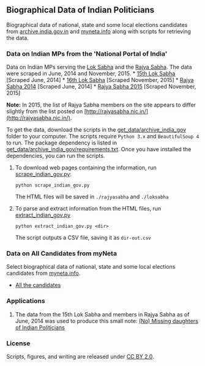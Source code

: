 ## Biographical Data of Indian Politicians

Biographical data of national, state and some local elections candidates from [archive.india.gov.in](https://www.archive.india.gov.in/) and [myneta.info](http://www.myneta.info/) along with scripts for retrieving the data. 

### Data on Indian MPs from the 'National Portal of India'

Data on Indian MPs serving the [Lok Sabha](http://www.archive.india.gov.in/govt/loksabha.php?alpha=all) and the [Rajya Sabha](http://www.archive.india.gov.in/govt/rajyasabha.php?alpha=all). The data were scraped in June, 2014 and November, 2015.
	* [15th Lok Sabha](data/loksabha_2014.csv) [Scraped June, 2014]
	* [16th Lok Sabha](data/loksabha_2015.csv) [Scraped November, 2015]
	* [Rajya Sabha 2014](data/rajyasabha_2014.csv)  [Scraped June, 2014]
	* [Rajya Sabha 2015](data/rajyasabha_2015.csv)  [Scraped November, 2015]

**Note:** In 2015, the list of Rajya Sabha members on the site appears to differ slightly from the list posted on [http://rajyasabha.nic.in/](http://rajyasabha.nic.in/).  

To get the data, download the scripts in the [get_data/archive_india_gov](get_data/archive_india_gov) folder to your computer. The scripts require `Python 3.x` and `BeautifulSoup 4` to run. The package dependency is listed in [get_data/archive_india_gov/requirements.txt](get_data/archive_india_gov/requirements.txt). Once you have installed the dependencies, you can run the scripts.

1.  To download web pages containing the information, run [scrape_indian_gov.py](scripts/scrape_indian_gov.py): 
	```
	python scrape_indian_gov.py
	```
	The HTML files will be saved in `./rajyasabha` and `./loksabha`  

2. To parse and extract information from the HTML files, run [extract_indian_gov.py](scripts/extract_indian_gov.py)

	```
	python extract_indian_gov.py <dir>
	```
	The script outputs a CSV file, saving it as `dir-out.csv`  

### Data on All Candidates from myNeta

Select biographical data of national, state and some local elections candidates from [myneta.info](http://myneta.info).  
* [All the candidates](data/myneta_data.csv)

### Applications

1. The data from the 15th Lok Sabha and members in Rajya Sabha as of June, 2014 was used to produce this small note: [(No) Missing daughters of Indian Politicians](http://gbytes.gsood.com/2014/06/29/missing-daughters-of-indian-politicians/)

### License
Scripts, figures, and writing are released under [CC BY 2.0](https://creativecommons.org/licenses/by/2.0/). 